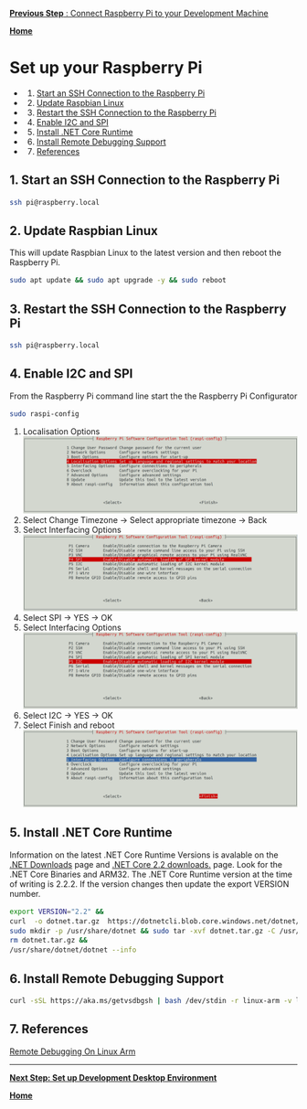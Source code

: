 [**Previous Step** : Connect Raspberry Pi to your Development Machine](connection-raspberry-pi.md)

[**Home**](../README.md)

# Set up your Raspberry Pi

<!-- vscode-markdown-toc -->
* 1. [Start an SSH Connection to the Raspberry Pi](#StartanSSHConnectiontotheRaspberryPi)
* 2. [Update Raspbian Linux](#UpdateRaspbianLinux)
* 3. [Restart the SSH Connection to the Raspberry Pi](#RestarttheSSHConnectiontotheRaspberryPi)
* 4. [Enable I2C and SPI](#EnableI2CandSPI)
* 5. [Install .NET Core Runtime](#Install.NETCoreRuntime)
* 6. [Install Remote Debugging Support](#InstallRemoteDebuggingSupport)
* 7. [References](#References)

<!-- vscode-markdown-toc-config
	numbering=true
	autoSave=true
	/vscode-markdown-toc-config -->
<!-- /vscode-markdown-toc -->

##  1. <a name='StartanSSHConnectiontotheRaspberryPi'></a>Start an SSH Connection to the Raspberry Pi

```bash
ssh pi@raspberry.local
```

##  2. <a name='UpdateRaspbianLinux'></a>Update Raspbian Linux

This will update Raspbian Linux to the latest version and then reboot the Raspberry Pi.

```bash
sudo apt update && sudo apt upgrade -y && sudo reboot
```

##  3. <a name='RestarttheSSHConnectiontotheRaspberryPi'></a>Restart the SSH Connection to the Raspberry Pi

```bash
ssh pi@raspberry.local
```

##  4. <a name='EnableI2CandSPI'></a>Enable I2C and SPI

From the Raspberry Pi command line start the the Raspberry Pi Configurator

```bash
sudo raspi-config
```

1. Localisation Options
![](./resources/raspi-config-localisation.png)
2. Select Change Timezone -> Select appropriate timezone -> Back
3. Select Interfacing Options
![](./resources/raspi-config-spi.png)
4. Select SPI -> YES -> OK
5. Select Interfacing Options
![](./resources/raspi-config-i2c.png)
6. Select I2C -> YES -> OK
7. Select Finish and reboot
![](./resources/raspi-config-finish.png)

##  5. <a name='Install.NETCoreRuntime'></a>Install .NET Core Runtime

Information on the latest .NET Core Runtime Versions is avalable on the [.NET Downloads](https://dotnet.microsoft.com/download) page and [.NET Core 2.2 downloads.]() page. Look for the .NET Core Binaries and ARM32. The .NET Core Runtime version at the time of writing is 2.2.2. If the version changes then update the export VERSION number.

```bash
export VERSION="2.2" &&
curl  -o dotnet.tar.gz  https://dotnetcli.blob.core.windows.net/dotnet/Runtime/release/$VERSION/dotnet-runtime-latest-linux-arm.tar.gz &&
sudo mkdir -p /usr/share/dotnet && sudo tar -xvf dotnet.tar.gz -C /usr/share/dotnet &&
rm dotnet.tar.gz &&
/usr/share/dotnet/dotnet --info
```

##  6. <a name='InstallRemoteDebuggingSupport'></a>Install Remote Debugging Support

```bash
curl -sSL https://aka.ms/getvsdbgsh | bash /dev/stdin -r linux-arm -v latest -l ~/vsdbg
```

##  7. <a name='References'></a>References

[Remote Debugging On Linux Arm](https://github.com/OmniSharp/omnisharp-vscode/wiki/Remote-Debugging-On-Linux-Arm)

***

[**Next Step: Set up Development Desktop Environment**](install-dotnet-core-desktop.md)

[**Home**](../README.md)
